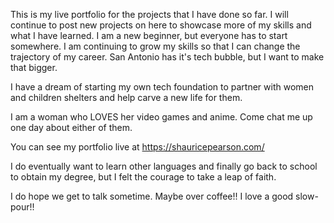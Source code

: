 This is my live portfolio for the projects that I have done so far. I will continue to post new projects on here to showcase more of my skills and what I have learned. I am a new beginner, but everyone has to start somewhere. I am continuing to grow my skills so that I can change the trajectory of my career. San Antonio has it's tech bubble, but I want to make that bigger.

I have a dream of starting my own tech foundation to partner with women and children shelters and help carve a new life for them.

I am a woman who LOVES her video games and anime. Come chat me up one day about either of them.

You can see my portfolio live at https://shauricepearson.com/

I do eventually want to learn other languages and finally go back to school to obtain my degree, but I felt the courage to take a leap of faith.

I do hope we get to talk sometime. Maybe over coffee!! I love a good slow-pour!!
